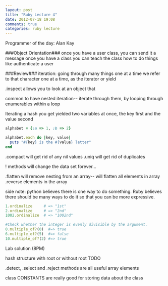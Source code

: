 ```yaml
---
layout: post
title: "Ruby Lecture 4"
date: 2012-07-18 19:08
comments: true
categories: ruby lecture
---
```


Programmer of the day:
Alan Kay

###Object Orientation###
once you have a user class, you can send it a message
once you have a class you can teach the class how to do things like authenticate a user

###Review###
iteration: going through many things one at a time
we refer to that character one at a time, as the iterator or yield

.inspect allows you to look at an object that 

common to have nested iteration-- iterate through them, by looping through enumerables within a loop

Iterating a hash you get yielded two variables at once, the key first and the value second

``` ruby
alphabet = {:a => 1, :b => 2}

alphabet.each do |key, value|
  puts "#{key} is the #{value} letter"
end
```

.compact will get rid of any nil values
.uniq will get rid of duplicates

! methods will change the data set forever...

.flatten will remove nesting from an array-- will flatten all elements in array
.reverse elements in the array

side note: python believes there is one way to do something. Ruby believes there should be many ways to do it so that you can be more expressive.

``` ruby ordinalize is a integer method
1.ordinalize     # => "1st"
2.ordinalize     # => "2nd"
1002.ordinalize  # => "1002nd"
```

``` ruby multiple_of?(number)
#Check whether the integer is evenly divisible by the argument.
0.multiple_of?(0)  #=> true
6.multiple_of?(5)  #=> false
10.multiple_of?(2) #=> true
```

Lab solution (8PM)

hash structure with root or without root TODO

.detect, .select and .reject methods are all useful array elements


class CONSTANTS are really good for storing data about the class